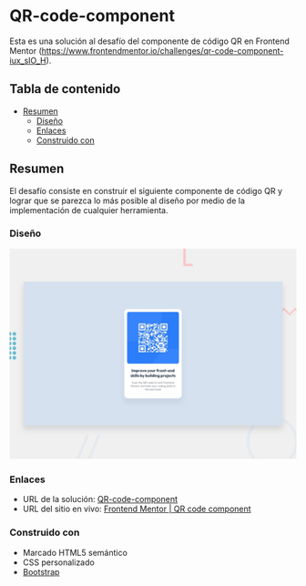 # QR-code-component
Esta es una solución al desafío del componente de código QR en Frontend Mentor (https://www.frontendmentor.io/challenges/qr-code-component-iux_sIO_H).
## Tabla de contenido

- [Resumen](#resumen)
   - [Diseño](#diseño)
   - [Enlaces](#enlaces)
   - [Construido con](#construido-con)

## Resumen
El desafío consiste en construir el siguiente componente de código QR y lograr que se parezca lo más posible al diseño por medio de la implementación de cualquier herramienta.
### Diseño

![](design/desktop-preview.jpg)

### Enlaces
- URL de la solución: [QR-code-component](https://github.com/Jos3-Lu1s/QR-code-component)
- URL del sitio en vivo: [Frontend Mentor | QR code component](https://jos3-lu1s.github.io/QR-code-component/)

### Construido con

- Marcado HTML5 semántico
- CSS personalizado
- [Bootstrap](https://getbootstrap.com/)
